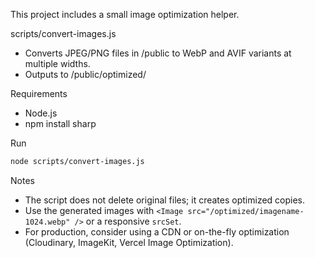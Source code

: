 This project includes a small image optimization helper.

scripts/convert-images.js
- Converts JPEG/PNG files in /public to WebP and AVIF variants at multiple widths.
- Outputs to /public/optimized/

Requirements
- Node.js
- npm install sharp

Run

```bash
node scripts/convert-images.js
```

Notes
- The script does not delete original files; it creates optimized copies.
- Use the generated images with `<Image src="/optimized/imagename-1024.webp" />` or a responsive `srcSet`.
- For production, consider using a CDN or on-the-fly optimization (Cloudinary, ImageKit, Vercel Image Optimization).